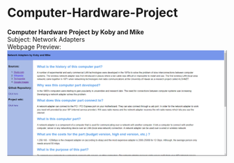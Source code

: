# Computer-Hardware-Project
**Computer Hardware Project by Koby and Mike**
</br>
Subject: Network Adapters
</br>
Webpage Preview:
<img src="https://github.com/kwood3/Computer-Hardware-Project/blob/testingBranch/webpageScreenshot.PNG?raw=true" alt="webpageScreenshot"/>
